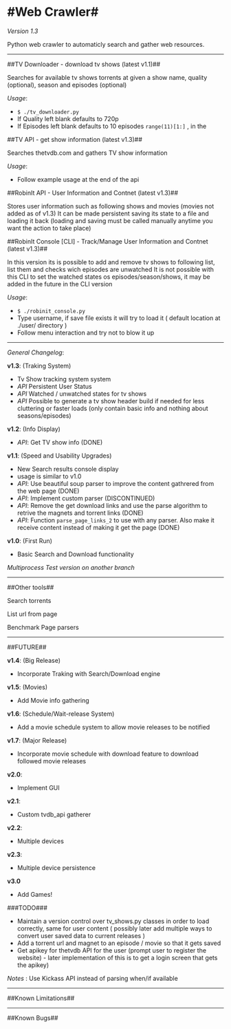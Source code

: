 #Web Crawler#
================================

*Version 1.3*

Python web crawler to automaticly search and gather web resources.

--------------------------------

##TV Downloader - download tv shows (latest v1.1)##

Searches for available tv shows torrents at given a show name, quality (optional), season and episodes (optional)

*Usage*:

- `$ ./tv_downloader.py`
- If Quality left blank defaults to 720p
- If Episodes left blank defaults to 10 episodes `range(11)[1:]` , in the

##TV API - get show information (latest v1.3)##

Searches thetvdb.com and gathers TV show information

*Usage*:

- Follow example usage at the end of the api

##RobinIt API - User Information and Contnet (latest v1.3)##

Stores user information such as following shows and movies (movies not added as of v1.3)
It can be made persistent saving its state to a file and loading it back (loading and saving must be called manually anytime you want the action to take place)

##RobinIt Console [CLI] - Track/Manage User Information and Contnet (latest v1.3)##

In this version its is possible to add and remove tv shows to following list, list them and checks wich episodes are unwatched
It is not possible with this CLI to set the watched states os episodes/season/shows, it may be added in the future in the CLI version

*Usage*:

- `$ ./robinit_console.py`
- Type username, if save file exists it will try to load it ( default location at ./user/ directory )
- Follow menu interaction and try not to blow it up

---------------------

*General Changelog*:

**v1.3**: (Traking System)

- Tv Show tracking system system
- *API* Persistent User Status
- *API* Watched / unwatched states for tv shows
- *API* Possible to generate a tv show header build if needed for less cluttering or faster loads (only contain basic info and nothing about seasons/episodes) 

**v1.2**: (Info Display)

- *API*: Get TV show info (DONE)

**v1.1**: (Speed and Usability Upgrades)

- New Search results console display
- usage is similar to v1.0
- *API*: Use beautiful soup parser to improve the content gathrered from the web page (DONE)
- *API*: Implement custom parser (DISCONTINUED)
- *API*: Remove the get download links and use the parse algorithm to retrive the magnets and torrent links (DONE)
- *API*: Function `parse_page_links_2` to use with any parser. Also make it receive content instead of making it get the page (DONE)

**v1.0**: (First Run)

- Basic Search and Download functionality


*Multiprocess Test version on another branch*

--------------------------------

##Other tools##

Search torrents

List url from page

Benchmark Page parsers

--------------------------------

##FUTURE##

**v1.4**: (Big Release)

- Incorporate Traking with Search/Download engine

**v1.5**: (Movies)

- Add Movie info gathering

**v1.6**: (Schedule/Wait-release System)

- Add a movie schedule system to allow movie releases to be notified

**v1.7**: (Major Release)

- Incorporate movie schedule with download feature to download followed movie releases

**v2.0**:

- Implement GUI

**v2.1**:

- Custom tvdb_api gatherer

**v2.2**:

- Multiple devices

**v2.3**:

- Multiple device persistence

**v3.0**

- Add Games!

###TODO###

- Maintain a version control over tv_shows.py classes in order to load correctly, same for user content ( possibly later add multiple ways to convert user saved data to current releases )
- Add a torrent url and magnet to an episode / movie so that it gets saved
- Get apikey for thetvdb API for the user (prompt user to register the website) - later implementation of this is to get a login screen that gets the apikey)

*Notes* : Use Kickass API instead of parsing when/if available

--------------------------------

##Known Limitations##

--------------------------------
##Known Bugs##
